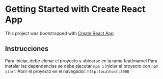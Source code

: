 # Getting Started with Create React App

This project was bootstrapped with [Create React App](https://github.com/facebook/create-react-app).

## Instrucciones

Para iniciar, debe clonar el proyecto y ubicarse en la rama feat/marvel
Para instalar las dependencias se debe ejecutar `npm i`
Iniciar el proyecto con `npm start`
Abrir el proyecto en el navegador: `http:localhost:3000`
